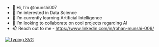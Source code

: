 - 👋 Hi, I’m @munshi007
- 👀 I’m interested in Data Science
- 🌱 I’m currently learning Artificial Intelligence
- 💞️ I’m looking to collaborate on cool projects regarding AI
- 📫 Reach out to me - https://www.linkedin.com/in/rohan-munshi-006/

<!---
munshi007/munshi007 is a ✨ special ✨ repository because its `README.md` (this file) appears on your GitHub profile.
You can click the Preview link to take a look at your changes.
--->

[![Typing SVG](https://readme-typing-svg.demolab.com/?lines=Data+Engineer+at+Ek%20Robotics;Masters+Student+at+OVGU+Germany)](https://git.io/typing-svg)
